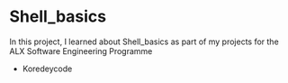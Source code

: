 # Shell_basics
In this project, I learned about Shell_basics as part of my projects for the ALX Software Engineering Programme
* Koredeycode

